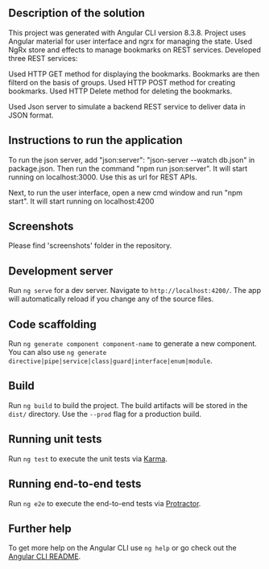 ## Description of the solution

This project was generated with Angular CLI version 8.3.8. Project uses Angular material for user interface and ngrx for managing the state. Used NgRx
store and effects to manage bookmarks on REST services. Developed three REST services:

Used HTTP GET method for displaying the bookmarks. Bookmarks are then filterd on the basis of groups. Used HTTP POST method for creating bookmarks.
Used HTTP Delete method for deleting the bookmarks.

Used Json server to simulate a backend REST service to deliver data in JSON format.

## Instructions to run the application

To run the json server, add "json:server": "json-server --watch db.json" in package.json. Then run the command "npm run json:server". It will start
running on localhost:3000. Use this as url for REST APIs.

Next, to run the user interface, open a new cmd window and run "npm start". It will start running on localhost:4200

## Screenshots

Please find 'screenshots' folder in the repository.

## Development server

Run `ng serve` for a dev server. Navigate to `http://localhost:4200/`. The app will automatically reload if you change any of the source files.

## Code scaffolding

Run `ng generate component component-name` to generate a new component. You can also use
`ng generate directive|pipe|service|class|guard|interface|enum|module`.

## Build

Run `ng build` to build the project. The build artifacts will be stored in the `dist/` directory. Use the `--prod` flag for a production build.

## Running unit tests

Run `ng test` to execute the unit tests via [Karma](https://karma-runner.github.io).

## Running end-to-end tests

Run `ng e2e` to execute the end-to-end tests via [Protractor](http://www.protractortest.org/).

## Further help

To get more help on the Angular CLI use `ng help` or go check out the
[Angular CLI README](https://github.com/angular/angular-cli/blob/master/README.md).
